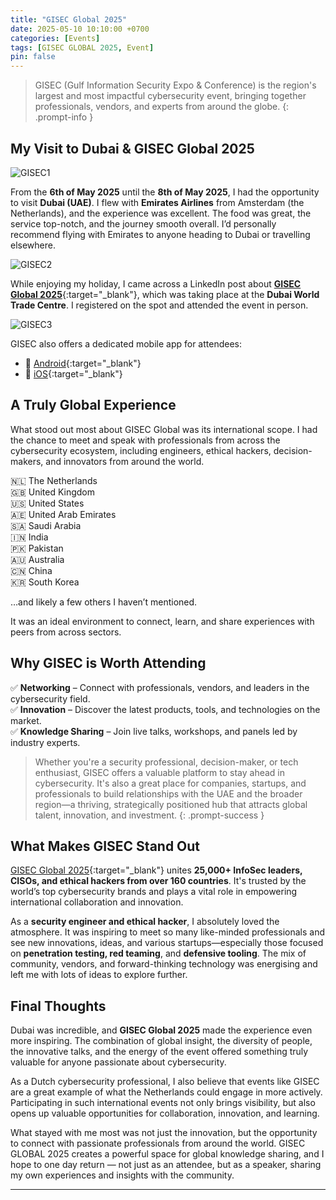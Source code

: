 ```yaml
---
title: "GISEC Global 2025"
date: 2025-05-10 10:10:00 +0700
categories: [Events]
tags: [GISEC GLOBAL 2025, Event]
pin: false
---
```


> GISEC (Gulf Information Security Expo & Conference) is the region's largest and most impactful cybersecurity event, bringing together professionals, vendors, and experts from around the globe.
{: .prompt-info }

## My Visit to Dubai & GISEC Global 2025

![GISEC1](assets/img/gisec1.png)

From the **6th of May 2025** until the **8th of May 2025**, I had the opportunity to visit **Dubai (UAE)**. I flew with **Emirates Airlines** from Amsterdam (the Netherlands), and the experience was excellent. The food was great, the service top-notch, and the journey smooth overall. I’d personally recommend flying with Emirates to anyone heading to Dubai or travelling elsewhere.

![GISEC2](assets/img/gisec2.png)

While enjoying my holiday, I came across a LinkedIn post about [**GISEC Global 2025**](https://gisec.ae/){:target="_blank"}, which was taking place at the **Dubai World Trade Centre**. I registered on the spot and attended the event in person.

![GISEC3](assets/img/gisec3.png)

GISEC also offers a dedicated mobile app for attendees:
- 📱 [Android](https://play.google.com/store/apps/details?id=com.jublia.gisecg2025&hl=nl&pli=1){:target="_blank"}
- 📱 [iOS](https://apps.apple.com/mt/app/gisec-global-2025/id6743145455){:target="_blank"}

## A Truly Global Experience

What stood out most about GISEC Global was its international scope. I had the chance to meet and speak with professionals from across the cybersecurity ecosystem, including engineers, ethical hackers, decision-makers, and innovators from around the world.

🇳🇱 The Netherlands  
🇬🇧 United Kingdom  
🇺🇸 United States  
🇦🇪 United Arab Emirates  
🇸🇦 Saudi Arabia  
🇮🇳 India  
🇵🇰 Pakistan  
🇦🇺 Australia  
🇨🇳 China  
🇰🇷 South Korea  

…and likely a few others I haven’t mentioned.

It was an ideal environment to connect, learn, and share experiences with peers from across sectors.

## Why GISEC is Worth Attending

✅ **Networking** – Connect with professionals, vendors, and leaders in the cybersecurity field.  
✅ **Innovation** – Discover the latest products, tools, and technologies on the market.  
✅ **Knowledge Sharing** – Join live talks, workshops, and panels led by industry experts.

> Whether you're a security professional, decision-maker, or tech enthusiast, GISEC offers a valuable platform to stay ahead in cybersecurity. It's also a great place for companies, startups, and professionals to build relationships with the UAE and the broader region—a thriving, strategically positioned hub that attracts global talent, innovation, and investment.
{: .prompt-success }

## What Makes GISEC Stand Out

[GISEC Global 2025](https://gisec.ae/){:target="_blank"} unites **25,000+ InfoSec leaders, CISOs, and ethical hackers from over 160 countries**. It's trusted by the world’s top cybersecurity brands and plays a vital role in empowering international collaboration and innovation.

As a **security engineer and ethical hacker**, I absolutely loved the atmosphere. It was inspiring to meet so many like-minded professionals and see new innovations, ideas, and various startups—especially those focused on **penetration testing, red teaming**, and **defensive tooling**. The mix of community, vendors, and forward-thinking technology was energising and left me with lots of ideas to explore further.

## Final Thoughts

Dubai was incredible, and **GISEC Global 2025** made the experience even more inspiring. The combination of global insight, the diversity of people, the innovative talks, and the energy of the event offered something truly valuable for anyone passionate about cybersecurity.

As a Dutch cybersecurity professional, I also believe that events like GISEC are a great example of what the Netherlands could engage in more actively. Participating in such international events not only brings visibility, but also opens up valuable opportunities for collaboration, innovation, and learning.

What stayed with me most was not just the innovation, but the opportunity to connect with passionate professionals from around the world. GISEC GLOBAL 2025 creates a powerful space for global knowledge sharing, and I hope to one day return — not just as an attendee, but as a speaker, sharing my own experiences and insights with the community.

---

